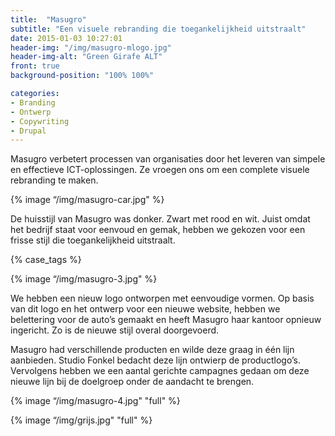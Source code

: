 ```yaml
---
title:  "Masugro"
subtitle: "Een visuele rebranding die toegankelijkheid uitstraalt"
date: 2015-01-03 10:27:01
header-img: "/img/masugro-mlogo.jpg"
header-img-alt: "Green Girafe ALT"
front: true
background-position: "100% 100%"

categories:
- Branding 
- Ontwerp 
- Copywriting 
- Drupal
---
```

Masugro verbetert processen van organisaties door het leveren van simpele en effectieve ICT-oplossingen. Ze vroegen ons om een complete visuele rebranding te maken.

{% image “/img/masugro-car.jpg" %}

De huisstijl van Masugro was donker. Zwart met rood en wit. Juist omdat het bedrijf staat voor eenvoud en gemak, hebben we gekozen voor een frisse stijl die toegankelijkheid uitstraalt.

{% case_tags %} 

{% image “/img/masugro-3.jpg" %}

We hebben een nieuw logo ontworpen met eenvoudige vormen. Op basis van dit logo en het ontwerp voor een nieuwe website, hebben we belettering voor de auto’s gemaakt en heeft Masugro haar kantoor opnieuw ingericht. Zo is de nieuwe stijl overal doorgevoerd.

Masugro had verschillende producten en wilde deze graag in één lijn aanbieden. Studio Fonkel bedacht deze lijn ontwierp de productlogo’s. Vervolgens hebben we een aantal gerichte campagnes gedaan om deze nieuwe lijn bij de doelgroep onder de aandacht te brengen.

{% image “/img/masugro-4.jpg" "full" %}

{% image “/img/grijs.jpg" "full" %}